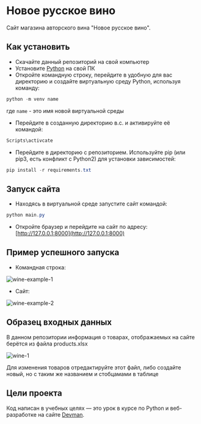 # Новое русское вино

Сайт магазина авторского вина "Новое русское вино".

## Как установить

- Скачайте данный репозиторий на свой компьютер
- Установите [Python](https://www.python.org/downloads) на свой ПК
- Откройте командную строку, перейдите в удобную для вас директорию и создайте виртуальную среду Python, используя команду:
```powershell
python -m venv name
```
 где `name` - это имя новой виртуальной среды
- Перейдите в созданную директорию в.с. и активируйте её командой:
```powershell
Scripts\activcate
```

- Перейдите в директорию с репозиторием. Используйте pip (или pip3, есть конфликт с Python2) для установки зависимостей:
```powershell
pip install -r requirements.txt
```

## Запуск сайта

- Находясь в виртуальной среде запустите сайт командой:
```powershell
python main.py
```
- Откройте браузер и перейдите на сайт по адресу: [http://127.0.0.1:8000](http://127.0.0.1:8000)

## Пример успешного запуска

- Командная строка:

![wine-example-1](https://github.com/user-attachments/assets/2896a8ff-88ef-4f5a-b354-686ffffca3b0)

- Сайт:

![wine-example-2](https://github.com/user-attachments/assets/e76e9c2a-d98e-4b45-95d2-099520da1832)

## Образец входных данных

В данном репозитории информация о товарах, отображаемых на сайте берётся из файла products.xlsx

![wine-1](https://github.com/user-attachments/assets/2634b030-e223-4d18-b4f4-69735d1ba12e)

Для изменения товаров отредактируйте этот файл, либо создайте новый, но с таким же названием и стобцамами в таблице


## Цели проекта

Код написан в учебных целях — это урок в курсе по Python и веб-разработке на сайте [Devman](https://dvmn.org).
